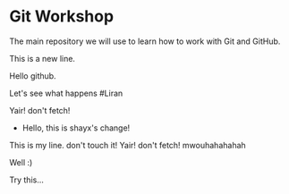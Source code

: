 # Git Workshop

The main repository we will use to learn how to work with Git and GitHub.

This is a new line.

Hello github.



Let's see what happens #Liran

Yair! don't fetch!



* Hello, this is shayx's change!

This is my line. don't touch it!
Yair! don't fetch!
mwouhahahahah

Well :)

Try this...